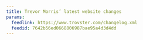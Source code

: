 ```yaml
---
title: Trevor Morris’ latest website changes
params:
  feedlink: https://www.trovster.com/changelog.xml
  feedid: 7642b56ed0668806987bae95a4d3d4dd
---
```

